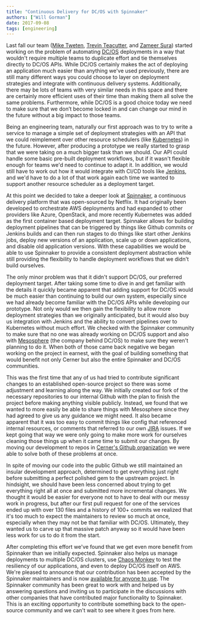 ```yaml
---
title: "Continuous Delivery for DC/OS with Spinnaker"
authors: ["Will Gorman"]
date: 2017-09-08
tags: [engineering]
---
```


Last fall our team ([Mike Tweten](https://github.com/mtweten), [Trevin Teacutter](https://github.com/TrevinTeacutter), and [Zameer Sura](https://github.com/zsura)) started working on the problem of automating [DC/OS](https://mesosphere.com/product/) deployments in a way that wouldn't require multiple teams to duplicate effort and tie themselves directly to DC/OS APIs.  While DC/OS certainly makes the act of deploying an application much easier than anything we've used previously, there are still many different ways you could choose to layer on deployment strategies and integrate with continuous delivery systems. Additionally, there may be lots of teams with very similar needs in this space and there are certainly more efficient uses of their time than making them all solve the same problems.  Furthermore, while DC/OS is a good choice today we need to make sure that we don’t become locked in and can change our mind in the future without a big impact to those teams.

Being an engineering team, naturally our first approach was to try to write a service to manage a simple set of deployment strategies with an API that we could reimplement over other resource schedulers (like [Kubernetes](https://kubernetes.io/)) in the future.  However, after producing a prototype we really started to grasp that we were taking on a much bigger task than we should.  Our API could handle some basic pre-built deployment workflows, but if it wasn't flexible enough for teams we'd need to continue to adapt it.  In addition, we would still have to work out how it would integrate with CI/CD tools like [Jenkins](https://jenkins.io/), and we'd have to do a lot of that work again each time we wanted to support another resource scheduler as a deployment target.

At this point we decided to take a deeper look at [Spinnaker](https://www.spinnaker.io/), a continuous delivery platform that was open-sourced by Netflix.  It had originally been developed to orchestrate AWS deployments and had expanded to other providers like Azure, OpenStack, and more recently Kubernetes was added as the first container based deployment target.
Spinnaker allows for building deployment pipelines that can be triggered by things like Github commits or Jenkins builds and can then run stages to do things like start other Jenkins jobs, deploy new versions of an application, scale up or down applications, and disable old application versions.  With these capabilities we would be able to use Spinnaker to provide a consistent deployment abstraction while still providing the flexibility to handle deployment workflows that we didn't build ourselves.

The only minor problem was that it didn't support DC/OS, our preferred deployment target. After taking some time to dive in and get familiar with the details it quickly became apparent that adding support for DC/OS would be much easier than continuing to build our own system, especially since we had already become familiar with the DC/OS APIs while developing our prototype.  Not only would we then gain the flexibility to allow more deployment strategies than we originally anticipated, but it would also buy us integration with Jenkins and the ability to convert pipelines over to Kubernetes without much effort.  We checked with the Spinnaker community to make sure that no one was already working on DC/OS support and also with [Mesosphere](https://mesosphere.com/) (the company behind DC/OS) to make sure they weren't planning to do it.  When both of those came back negative we began working on the project in earnest, with the goal of building something that would benefit not only Cerner but also the entire Spinnaker and DC/OS communities.

This was the first time that any of us had tried to contribute significant changes to an established open-source project so there was some adjustment and learning along the way.  We initially created our fork of the necessary repositories to our internal Github with the plan to finish the project before making anything visible publicly. Instead, we found that we wanted to more easily be able to share things with Mesosphere since they had agreed to give us any guidance we might need.  It also became apparent that it was too easy to commit things like config that referenced internal resources, or comments that referred to our own [JIRA](https://www.atlassian.com/software/jira) issues.  If we kept going that way we were only going to make more work for ourselves cleaning those things up when it came time to submit our changes.  By moving our development to repos in [Cerner's Github organization](https://github.com/cerner) we were able to solve both of these problems at once.

In spite of moving our code into the public Github we still maintained an insular development approach, determined to get everything just right before submitting a perfect polished gem to the upstream project.  In hindsight, we should have been less concerned about trying to get everything right all at once and submitted more incremental changes.  We thought it would be easier for everyone not to have to deal with our messy work in progress, but after our first pull request for one of the services ended up with over 130 files and a history of 100+ commits we realized that it's too much to expect the maintainers to review so much at once, especially when they may not be that familiar with DC/OS.  Ultimately, they wanted us to carve up that massive patch anyway so it would have been less work for us to do it from the start.

After completing this effort we've found that we get even more benefit from Spinnaker than we initially expected.  Spinnaker also helps us manage deployments to multiple DC/OS clusters, use [Chaos Monkey](https://github.com/Netflix/chaosmonkey) to test the resiliency of our applications, and even to deploy DC/OS itself on AWS. We're pleased to announce that our contribution has been accepted by the Spinnaker maintainers and is now [available for anyone to use](https://spinnaker.io/changelogs/1.3.0-changelog/).  The Spinnaker community has been great to work with and helped us by answering questions and inviting us to participate in the discussions with other companies that have contributed major functionality to Spinnaker.  This is an exciting opportunity to contribute something back to the open-source community and we can't wait to see where it goes from here.
